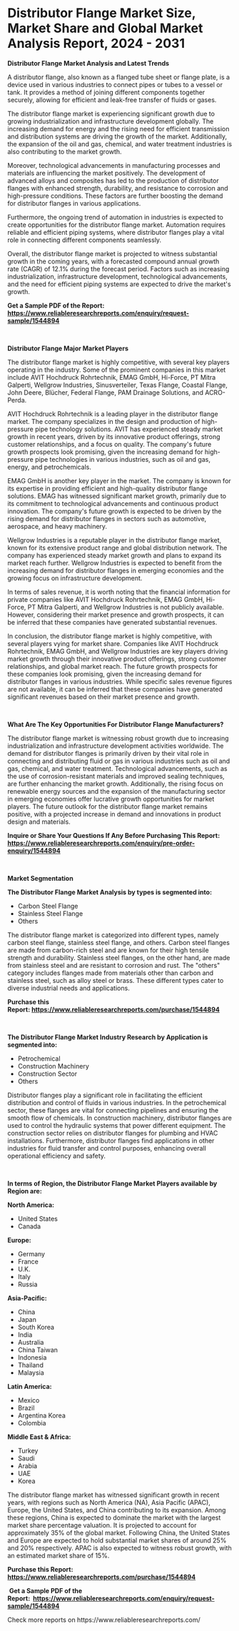 <p><h1>Distributor Flange Market Size, Market Share and Global Market Analysis Report, 2024 - 2031</h1></p><p><strong>Distributor Flange Market Analysis and Latest Trends</strong></p>
<p><p>A distributor flange, also known as a flanged tube sheet or flange plate, is a device used in various industries to connect pipes or tubes to a vessel or tank. It provides a method of joining different components together securely, allowing for efficient and leak-free transfer of fluids or gases.</p><p>The distributor flange market is experiencing significant growth due to growing industrialization and infrastructure development globally. The increasing demand for energy and the rising need for efficient transmission and distribution systems are driving the growth of the market. Additionally, the expansion of the oil and gas, chemical, and water treatment industries is also contributing to the market growth.</p><p>Moreover, technological advancements in manufacturing processes and materials are influencing the market positively. The development of advanced alloys and composites has led to the production of distributor flanges with enhanced strength, durability, and resistance to corrosion and high-pressure conditions. These factors are further boosting the demand for distributor flanges in various applications.</p><p>Furthermore, the ongoing trend of automation in industries is expected to create opportunities for the distributor flange market. Automation requires reliable and efficient piping systems, where distributor flanges play a vital role in connecting different components seamlessly.</p><p>Overall, the distributor flange market is projected to witness substantial growth in the coming years, with a forecasted compound annual growth rate (CAGR) of 12.1% during the forecast period. Factors such as increasing industrialization, infrastructure development, technological advancements, and the need for efficient piping systems are expected to drive the market's growth.</p></p>
<p><strong>Get a Sample PDF of the Report:&nbsp; <a href="https://www.reliableresearchreports.com/enquiry/request-sample/1544894">https://www.reliableresearchreports.com/enquiry/request-sample/1544894</a></strong></p>
<p>&nbsp;</p>
<p><strong>Distributor Flange Major Market Players</strong></p>
<p><p>The distributor flange market is highly competitive, with several key players operating in the industry. Some of the prominent companies in this market include AVIT Hochdruck Rohrtechnik, EMAG GmbH, Hi-Force, PT Mitra Galperti, Wellgrow Industries, Sinusverteiler, Texas Flange, Coastal Flange, John Deere, Blücher, Federal Flange, PAM Drainage Solutions, and ACRO-Perda.</p><p>AVIT Hochdruck Rohrtechnik is a leading player in the distributor flange market. The company specializes in the design and production of high-pressure pipe technology solutions. AVIT has experienced steady market growth in recent years, driven by its innovative product offerings, strong customer relationships, and a focus on quality. The company's future growth prospects look promising, given the increasing demand for high-pressure pipe technologies in various industries, such as oil and gas, energy, and petrochemicals.</p><p>EMAG GmbH is another key player in the market. The company is known for its expertise in providing efficient and high-quality distributor flange solutions. EMAG has witnessed significant market growth, primarily due to its commitment to technological advancements and continuous product innovation. The company's future growth is expected to be driven by the rising demand for distributor flanges in sectors such as automotive, aerospace, and heavy machinery.</p><p>Wellgrow Industries is a reputable player in the distributor flange market, known for its extensive product range and global distribution network. The company has experienced steady market growth and plans to expand its market reach further. Wellgrow Industries is expected to benefit from the increasing demand for distributor flanges in emerging economies and the growing focus on infrastructure development.</p><p>In terms of sales revenue, it is worth noting that the financial information for private companies like AVIT Hochdruck Rohrtechnik, EMAG GmbH, Hi-Force, PT Mitra Galperti, and Wellgrow Industries is not publicly available. However, considering their market presence and growth prospects, it can be inferred that these companies have generated substantial revenues.</p><p>In conclusion, the distributor flange market is highly competitive, with several players vying for market share. Companies like AVIT Hochdruck Rohrtechnik, EMAG GmbH, and Wellgrow Industries are key players driving market growth through their innovative product offerings, strong customer relationships, and global market reach. The future growth prospects for these companies look promising, given the increasing demand for distributor flanges in various industries. While specific sales revenue figures are not available, it can be inferred that these companies have generated significant revenues based on their market presence and growth.</p></p>
<p>&nbsp;</p>
<p><strong>What Are The Key Opportunities For Distributor Flange Manufacturers?</strong></p>
<p><p>The distributor flange market is witnessing robust growth due to increasing industrialization and infrastructure development activities worldwide. The demand for distributor flanges is primarily driven by their vital role in connecting and distributing fluid or gas in various industries such as oil and gas, chemical, and water treatment. Technological advancements, such as the use of corrosion-resistant materials and improved sealing techniques, are further enhancing the market growth. Additionally, the rising focus on renewable energy sources and the expansion of the manufacturing sector in emerging economies offer lucrative growth opportunities for market players. The future outlook for the distributor flange market remains positive, with a projected increase in demand and innovations in product design and materials.</p></p>
<p><strong>Inquire or Share Your Questions If Any Before Purchasing This Report: <a href="https://www.reliableresearchreports.com/enquiry/pre-order-enquiry/1544894">https://www.reliableresearchreports.com/enquiry/pre-order-enquiry/1544894</a></strong></p>
<p>&nbsp;</p>
<p><strong>Market Segmentation</strong></p>
<p><strong>The Distributor Flange Market Analysis by types is segmented into:</strong></p>
<p><ul><li>Carbon Steel Flange</li><li>Stainless Steel Flange</li><li>Others</li></ul></p>
<p><p>The distributor flange market is categorized into different types, namely carbon steel flange, stainless steel flange, and others. Carbon steel flanges are made from carbon-rich steel and are known for their high tensile strength and durability. Stainless steel flanges, on the other hand, are made from stainless steel and are resistant to corrosion and rust. The "others" category includes flanges made from materials other than carbon and stainless steel, such as alloy steel or brass. These different types cater to diverse industrial needs and applications.</p></p>
<p><strong>Purchase this Report:&nbsp;<a href="https://www.reliableresearchreports.com/purchase/1544894">https://www.reliableresearchreports.com/purchase/1544894</a></strong></p>
<p>&nbsp;</p>
<p><strong>The Distributor Flange Market Industry Research by Application is segmented into:</strong></p>
<p><ul><li>Petrochemical</li><li>Construction Machinery</li><li>Construction Sector</li><li>Others</li></ul></p>
<p><p>Distributor flanges play a significant role in facilitating the efficient distribution and control of fluids in various industries. In the petrochemical sector, these flanges are vital for connecting pipelines and ensuring the smooth flow of chemicals. In construction machinery, distributor flanges are used to control the hydraulic systems that power different equipment. The construction sector relies on distributor flanges for plumbing and HVAC installations. Furthermore, distributor flanges find applications in other industries for fluid transfer and control purposes, enhancing overall operational efficiency and safety.</p></p>
<p>&nbsp;</p>
<p><strong>In terms of Region, the Distributor Flange Market Players available by Region are:</strong></p>
<p>
    <p> <strong> North America: </strong>
        <ul>
            <li>United States</li>
            <li>Canada</li>
        </ul>
        </p> 
    <p> <strong> Europe: </strong>
        <ul>
            <li>Germany</li>
            <li>France</li>
            <li>U.K.</li>
            <li>Italy</li>
            <li>Russia</li>
        </ul>
        </p> 
    <p> <strong> Asia-Pacific: </strong>
        <ul>
            <li>China</li>
            <li>Japan</li>
            <li>South Korea</li>
            <li>India</li>
            <li>Australia</li>
            <li>China Taiwan</li>
            <li>Indonesia</li>
            <li>Thailand</li>
            <li>Malaysia</li>
        </ul>
        </p> 
    <p> <strong> Latin America: </strong>
        <ul>
            <li>Mexico</li>
            <li>Brazil</li>
            <li>Argentina Korea</li>
            <li>Colombia</li>
        </ul>
        </p> 
    <p> <strong> Middle East & Africa: </strong>
        <ul>
            <li>Turkey</li>
            <li>Saudi</li>
            <li>Arabia</li>
            <li>UAE</li>
            <li>Korea</li>
        </ul>
    </p>
    </p>
<p><p>The distributor flange market has witnessed significant growth in recent years, with regions such as North America (NA), Asia Pacific (APAC), Europe, the United States, and China contributing to its expansion. Among these regions, China is expected to dominate the market with the largest market share percentage valuation. It is projected to account for approximately 35% of the global market. Following China, the United States and Europe are expected to hold substantial market shares of around 25% and 20% respectively. APAC is also expected to witness robust growth, with an estimated market share of 15%.</p></p>
<p><strong>Purchase this Report: <a href="https://www.reliableresearchreports.com/purchase/1544894">https://www.reliableresearchreports.com/purchase/1544894</a></strong></p>
<p>&nbsp;<strong>Get a Sample PDF of the Report:&nbsp;&nbsp;<a href="https://www.reliableresearchreports.com/enquiry/request-sample/1544894">https://www.reliableresearchreports.com/enquiry/request-sample/1544894</a></strong></p>
<p><strong></strong></p>
<p>Check more reports on https://www.reliableresearchreports.com/</p>